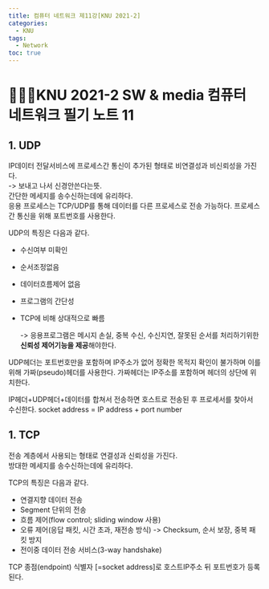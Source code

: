 ```yaml
---
title: 컴퓨터 네트워크 제11강[KNU 2021-2]
categories:
  - KNU
tags:
  - Network
toc: true
---  
```


# 👨‍💻🏫KNU 2021-2 SW & media 컴퓨터 네트워크 필기 노트 11

## 1. UDP

IP데이터 전달서비스에 프로세스간 통신이 추가된 형태로 비연결성과 비신뢰성을 가진다.<br>
-> 보내고 나서 신경안쓴다는뜻. <br>
간단한 메세지를 송수신하는데에 유리하다.<br>
응용 프로세스는 TCP/UDP를 통해 데이터를 다른 프로세스로 전송 가능하다.
프로세스간 통신을 위해 포트번호를 사용한다.

UDP의 특징은 다음과 같다.<br>
- 수신여부 미확인
- 순서조정없음
- 데이터흐름제어 없음
- 프로그램의 간단성
- TCP에 비해 상대적으로 빠름
  
  -> 응용프로그램은 메시지 손실, 중복 수신, 수신지연, 잘못된 순서를 처리하기위한 **신뢰성 제어기능을 제공**해야한다.

UDP헤더는 포트번호만을 포함하며 IP주소가 없어 정확한 목적지 확인이 불가하며 이를 위해 가짜(pseudo)헤더를 사용한다.
가짜헤더는 IP주소를 포함하며 헤더의 상단에 위치한다. 

IP헤더+UDP헤더+데이터를 합쳐서 전송하면 호스트로 전송된 후 프로세서를 찾아서 수신한다.
socket address = IP address + port number

## 1. TCP

전송 계층에서 사용되는 형태로 연결성과 신뢰성을 가진다.<br>
방대한 메세지를 송수신하는데에 유리하다.<br>

TCP의 특징은 다음과 같다.<br>

- 연결지향 데이터 전송
- Segment 단위의 전송 
- 흐름 제어(flow control; sliding window 사용)
- 오류 제어(응답 패킷, 시간 초과, 재전송 방식) -> Checksum, 순서 보장, 중복 패킷 방지
- 전이중 데이터 전송 서비스(3-way handshake)

TCP 종점(endpoint) 식별자 [=socket address]로 호스트IP주소 뒤 포트번호가 등록된다.


